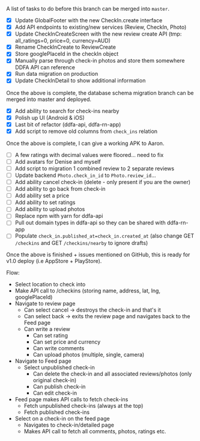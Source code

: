 A list of tasks to do before this branch can be merged into `master`.

- [x] Update GlobalFooter with the new CheckIn.create interface
- [x] Add API endpoints to existing/new services (Review, CheckIn, Photo)
- [x] Update CheckInCreateScreen with the new review create API (tmp: all_ratings=0, price=0, currency=AUD)
- [x] Rename CheckInCreate to ReviewCreate
- [x] Store googlePlaceId in the checkIn object
- [x] Manually parse through check-in photos and store them somewhere DDFA API can reference
- [x] Run data migration on production
- [x] Update CheckInDetail to show additional information

Once the above is complete, the database schema migration branch can be merged into master and deployed.

- [x] Add ability to search for check-ins nearby
- [x] Polish up UI (Android & iOS)
- [x] Last bit of refactor (ddfa-api, ddfa-rn-app)
- [x] Add script to remove old columns from `check_ins` relation

Once the above is complete, I can give a working APK to Aaron.

- [ ] A few ratings with decimal values were floored... need to fix
- [ ] Add avatars for Denise and myself
- [ ] Add script to migration 1 combined review to 2 separate reviews
- [ ] Update backend `Photo.check_in_id` to `Photo.review_id`...
- [ ] Add ability cancel check-in (delete - only present if you are the owner)
- [ ] Add ability to go back from check-in
- [ ] Add ability set a price
- [ ] Add ability to set ratings
- [ ] Add ability to upload photos
- [ ] Replace npm with yarn for ddfa-api
- [ ] Pull out domain types in ddfa-api so they can be shared with ddfa-rn-app
- [ ] Populate `check_in.published_at=check_in.created_at` (also change GET `/checkins` and GET `/checkins/nearby` to ignore drafts)

Once the above is finished + issues mentioned on GitHub, this is ready for v1.0 deploy (i.e AppStore + PlayStore).

Flow:

- Select location to check into
- Make API call to /checkins (storing name, address, lat, lng, googlePlaceId)
- Navigate to review page
  - Can select cancel -> destroys the check-in and that's it
  - Can select back -> exits the review page and navigates back to the Feed page
  - Can write a review
    - Can set rating
    - Can set price and currency
    - Can write comments
    - Can upload photos (multiple, single, camera)
- Navigate to Feed page
  - Select unpublished check-in
    - Can delete the check-in and all associated reviews/photos (only original check-in)
    - Can publish check-in
    - Can edit check-in
- Feed page makes API calls to fetch check-ins
  - Fetch unpublished check-ins (always at the top)
  - Fetch published check-ins
- Select on a check-in on the feed page
  - Navigates to check-in/detailed page
  - Makes API call to fetch all comments, photos, ratings etc.
